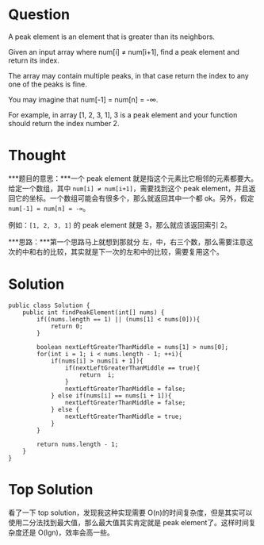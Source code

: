 # Question

A peak element is an element that is greater than its neighbors.

Given an input array where num[i] ≠ num[i+1], find a peak element and return its index.

The array may contain multiple peaks, in that case return the index to any one of the peaks is fine.

You may imagine that num[-1] = num[n] = -∞.

For example, in array [1, 2, 3, 1], 3 is a peak element and your function should return the index number 2.


# Thought

***题目的意思：***一个 peak element 就是指这个元素比它相邻的元素都要大。给定一个数组，其中 `num[i] ≠ num[i+1]`，需要找到这个 peak element，并且返回它的坐标。一个数组可能会有很多个，那么就返回其中一个都 ok。另外，假定 ` num[-1] = num[n] = -∞`。

例如：`[1, 2, 3, 1]` 的 peak element 就是 3，那么就应该返回索引 2。

***思路：***第一个思路马上就想到那就分 左，中，右三个数，那么需要注意这次的中和右的比较，其实就是下一次的左和中的比较，需要复用这个。

# Solution

```
public class Solution {
    public int findPeakElement(int[] nums) {
        if((nums.length == 1) || (nums[1] < nums[0])){
            return 0;
        }

        boolean nextLeftGreaterThanMiddle = nums[1] > nums[0];
        for(int i = 1; i < nums.length - 1; ++i){
            if(nums[i] > nums[i + 1]){
                if(nextLeftGreaterThanMiddle == true){
                    return  i;
                }
                nextLeftGreaterThanMiddle = false;
            } else if(nums[i] == nums[i + 1]){
                nextLeftGreaterThanMiddle = false;
            } else {
                nextLeftGreaterThanMiddle = true;
            }
        }

        return nums.length - 1;
    }
}
```

# Top Solution

看了一下 top solution，发现我这种实现需要 O(n)的时间复杂度，但是其实可以使用二分法找到最大值，那么最大值其实肯定就是 peak element了。这样时间复杂度还是 O(lgn)，效率会高一些。



